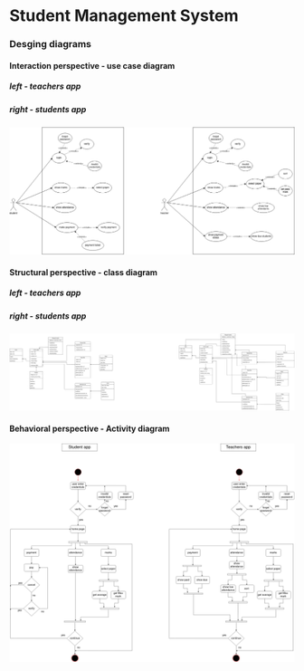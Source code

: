 # Student Management System

### Desging diagrams

#### Interaction perspective - use case diagram
##### left - teachers app  
##### right - students app

![image](https://raw.githubusercontent.com/cepdnaclk/e16-co328-Student-Management-System/main/diagrams/328%20usecase.drawio.png?raw=true)

#### Structural perspective - class diagram 
##### left - teachers app  
##### right - students app
![image](https://raw.githubusercontent.com/cepdnaclk/e16-co328-Student-Management-System/main/diagrams/328%20class%20diagram.drawio(1).png?raw=true)


#### Behavioral  perspective - Activity diagram 

![image](https://raw.githubusercontent.com/cepdnaclk/e16-co328-Student-Management-System/main/diagrams/activity%20student-student.jpg?raw=true)